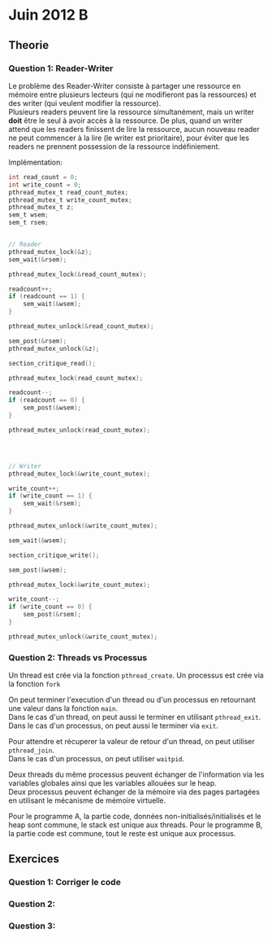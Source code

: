 # Juin 2012 B
## Theorie

### Question 1: Reader-Writer

Le problème des Reader-Writer consiste à partager une ressource en mémoire entre plusieurs lecteurs (qui ne modifieront pas la ressources) et des writer (qui veulent modifier la ressource).  
Plusieurs readers peuvent lire la ressource simultanément, mais un writer **doit** être le seul à avoir accès à la ressource. De plus, quand un writer attend que les readers finissent de lire la ressource, aucun nouveau reader ne peut commencer à la lire (le writer est prioritaire), pour éviter que les readers ne prennent possession de la ressource indéfiniement.

Implémentation:
```c
int read_count = 0;
int write_count = 0;
pthread_mutex_t read_count_mutex;
pthread_mutex_t write_count_mutex;
pthread_mutex_t z;
sem_t wsem;
sem_t rsem;


// Reader
pthread_mutex_lock(&z);
sem_wait(&rsem);

pthread_mutex_lock(&read_count_mutex);

readcount++;
if (readcount == 1) {
	sem_wait(&wsem);
}

pthread_mutex_unlock(&read_count_mutex);

sem_post(&rsem);
pthread_mutex_unlock(&z);

section_critique_read();

pthread_mutex_lock(read_count_mutex);

readcount--;
if (readcount == 0) {
	sem_post(&wsem);
}

pthread_mutex_unlock(read_count_mutex);




// Writer
pthread_mutex_lock(&write_count_mutex);

write_count++;
if (write_count == 1) {
	sem_wait(&rsem);
}

pthread_mutex_unlock(&write_count_mutex);

sem_wait(&wsem);

section_critique_write();

sem_post(&wsem);

pthread_mutex_lock(&write_count_mutex);

write_count--;
if (write_count == 0) {
	sem_post(&rsem);
}

pthread_mutex_unlock(&write_count_mutex);

```

### Question 2: Threads vs Processus

Un thread est crée via la fonction `pthread_create`. Un processus est crée via la fonction `fork`

On peut terminer l'execution d'un thread ou d'un processus en retournant une valeur dans la fonction `main`.  
Dans le cas d'un thread, on peut aussi le terminer en utilisant `pthread_exit`.  
Dans le cas d'un processus, on peut aussi le terminer via `exit`.

Pour attendre et récuperer la valeur de retour d'un thread, on peut utiliser `pthread_join`.  
Dans le cas d'un processus, on peut utiliser `waitpid`.

Deux threads du même processus peuvent échanger de l'information via les variables globales ainsi que les variables allouées sur le heap.  
Deux processus peuvent échanger de la mémoire via des pages partagées en utilisant le mécanisme de mémoire virtuelle.

Pour le programme A, la partie code, données non-initialisés/initialisés et le heap sont commune, le stack est unique aux threads.
Pour le programme B, la partie code est commune, tout le reste est unique aux processus.  

## Exercices

### Question 1: Corriger le code

### Question 2: 

### Question 3: 

